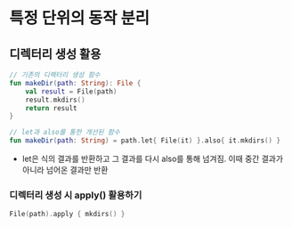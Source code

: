 # 특정 단위의 동작 분리
## 디렉터리 생성 활용
```kotlin
// 기존의 디렉터리 생성 함수
fun makeDir(path: String): File {
    val result = File(path)
    result.mkdirs()
    return result
}
```

```kotlin
// let과 also를 통한 개선된 함수
fun makeDir(path: String) = path.let{ File(it) }.also{ it.mkdirs() }
```
* let은 식의 결과를 반환하고 그 결과를 다시 also를 통해 넘겨짐. 이때 중간 결과가 아니라 넘어온 결과만 반환

### 디렉터리 생성 시 apply() 활용하기
```kotlin
File(path).apply { mkdirs() }
```